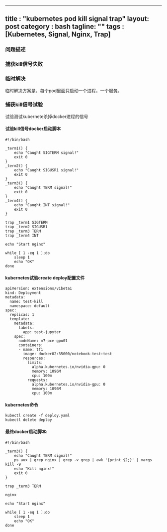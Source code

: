 
---
title : "kubernetes pod kill signal trap"
layout: post
category : bash
tagline: ""
tags : [Kubernetes, Signal, Nginx, Trap]
---


### 问题描述



### 捕获kill信号失败



### 临时解决

临时解决方案是，每个pod里面只启动一个进程，一个服务。

### 捕获kill信号试验

试验测试kubernete杀掉docker进程的信号


#### 试验kill信号docker启动脚本

```
#!/bin/bash

_term1() { 
	echo "Caught SIGTERM signal!" 
	exit 0
}
_term2() { 
	echo "Caught SIGUSR1 signal!" 
	exit 0
}
_term3() { 
	echo "Caught TERM signal!" 
	exit 0
}
_term4() {
	echo "Caught INT signal!" 
	exit 0
}

trap _term1 SIGTERM
trap _term2 SIGUSR1
trap _term3 TERM
trap _term4 INT

echo "Start nginx"

while [ 1 -eq 1 ];do
	sleep 1
	echo "OK"
done
```

#### kubernetes试验create deploy配置文件

```
apiVersion: extensions/v1beta1
kind: Deployment
metadata:
  name: test-kill
  namespace: default
spec:
  replicas: 1
  template:
    metadata:
      labels:
        app: test-jupyter
    spec:
      nodeName: m7-pce-gpu01
      containers:
      - name: tf1
        image: docker02:35000/notebook-test:test
        resources:
          limits:
            alpha.kubernetes.io/nvidia-gpu: 0
            memory: 1096M
            cpu: 100m
          requests:
            alpha.kubernetes.io/nvidia-gpu: 0
            memory: 1096M
            cpu: 100m
```

#### kubernetes命令

```
kubectl create -f deploy.yaml 
kubectl delete deploy 
```

#### 最终docker启动脚本:

```
#!/bin/bash

_term3() { 
	echo "Caught TERM signal!" 
	ps aux | grep nginx | grep -v grep | awk '{print $2;}' | xargs kill -9
	echo "Kill nginx!"
	exit 0
}

trap _term3 TERM

nginx

echo "Start nginx"

while [ 1 -eq 1 ];do
	sleep 1
	echo "OK"
done
```

